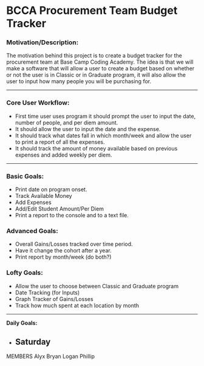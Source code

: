 # **BCCA Procurement Team Budget Tracker**

### **Motivation/Description:**

The motivation behind this project is to create a budget tracker for the procurement team at Base Camp Coding Academy. The idea is that we will make a software that will allow a user to create a budget based on whether or not the user is in Classic or in Graduate program, it will also allow the user to input how many people you will be purchasing for.

---

### **Core User Workflow:**

- First time user uses program it should prompt the user to input the date, number of people, and per diem amount.
- It should allow the user to input the date and the expense.
- It should track what dates fall in which month/week and allow the user to print a report of all the expenses.
- It should track the amount of money available based on previous expenses and added weekly per diem.

---

### **Basic Goals:**

- Print date on program onset.
- Track Available Money
- Add Expenses
- Add/Edit Student Amount/Per Diem
- Print a report to the console and to a text file.

### **Advanced Goals:**

- Overall Gains/Losses tracked over time period.
- Have it change the cohort after a year.
- Print report by month/week (do both?)

### **Lofty Goals:**

- Allow the user to choose between Classic and Graduate program
- Date Tracking (for Inputs)
- Graph Tracker of Gains/Losses
- Track how much spent at each location by month

---

**Daily Goals:**

- Saturday
  -

MEMBERS
Alyx
Bryan
Logan
Phillip
